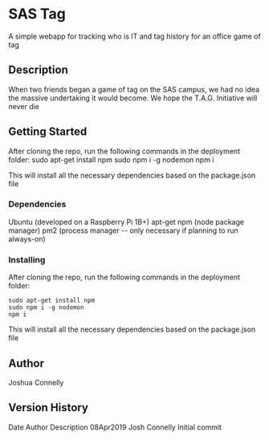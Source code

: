 # SAS Tag 

A simple webapp for tracking who is IT and tag history for an office game of tag

## Description

When two friends began a game of tag on the SAS campus, we had no idea the massive undertaking it would become. We hope the T.A.G. Initiative will never die

## Getting Started

After cloning the repo, run the following commands in the deployment folder:
sudo apt-get install npm
sudo npm i -g nodemon
npm i

This will install all the necessary dependencies based on the package.json file

### Dependencies

Ubuntu (developed on a Raspberry Pi 1B+)
apt-get
npm (node package manager)
pm2 (process manager -- only necessary if planning to run always-on)

### Installing

After cloning the repo, run the following commands in the deployment folder:
```
sudo apt-get install npm
sudo npm i -g nodemon
npm i
```

This will install all the necessary dependencies based on the package.json file

## Author
Joshua Connelly

## Version History
Date		Author			Description
08Apr2019	Josh Connelly		Initial commit
